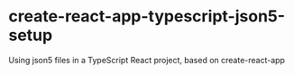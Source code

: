 # create-react-app-typescript-json5-setup
Using json5 files in a TypeScript React project, based on create-react-app
